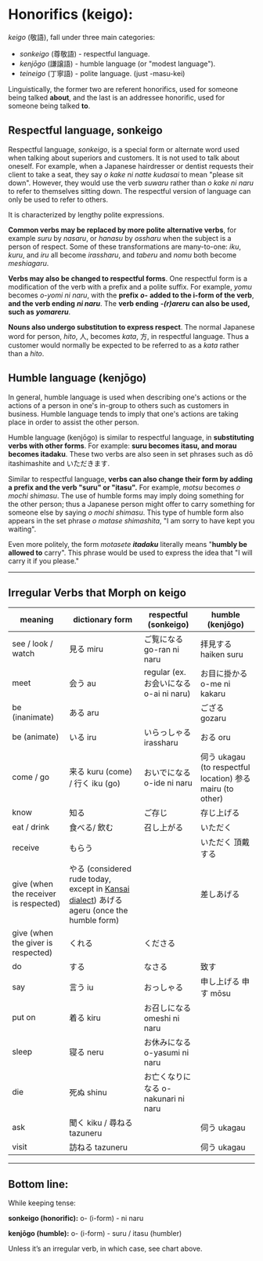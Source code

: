 # Honorifics (keigo):

_keigo_ (敬語), fall under three main categories:

- _sonkeigo_ (尊敬語) - respectful language.
- _kenjōgo_ (謙譲語) - humble language (or "modest language").
- _teineigo_ (丁寧語) - polite language. (just -masu-kei)

Linguistically, the former two are referent honorifics, used for someone being talked **about**, and the
last is an addressee honorific, used for someone being talked **to**.

## Respectful language, sonkeigo

Respectful language, _sonkeigo_, is a special form or alternate word used when talking about
superiors and customers. It is not used to talk about oneself. For example, when a Japanese
hairdresser or dentist requests their client to take a seat, they say _o kake ni natte kudasai_ to mean
"please sit down". However, they would use the verb _suwaru_ rather than _o kake ni naru_ to refer to
themselves sitting down. The respectful version of language can only be used to refer to others.

It is characterized by lengthy polite expressions.

**Common verbs may be replaced by more polite alternative verbs**, for example _suru_ by
_nasaru_, or _hanasu_ by _ossharu_ when the subject is a person of respect. Some of these
transformations are many-to-one: _iku_, _kuru_, and _iru_ all become _irassharu_, and _taberu_ and _nomu_ both become _meshiagaru_.

**Verbs may also be changed to respectful forms**. One respectful form is a modification of the verb
with a prefix and a polite suffix. For example, _yomu_ becomes _o-yomi ni naru_, with the **prefix**
**_o-_** **added to the i-form of the verb**, **and the verb ending** **_ni naru_**. The **verb ending** **_-(r)areru_** **can
also be used, such as** **_yomareru_**.

**Nouns also undergo substitution to express respect**. The normal Japanese word for person,
_hito_, 人, becomes _kata_, 方, in respectful language. Thus a customer would normally be expected to
be referred to as a _kata_ rather than a _hito_.

## Humble language (kenjōgo)

In general, humble language is used when describing one's actions or the actions of a person in
one's in-group to others such as customers in business. Humble language tends to imply that one's
actions are taking place in order to assist the other person.

Humble language (kenjōgo) is similar to respectful language, in **substituting verbs with other
forms**. For example: **suru becomes itasu, and morau becomes itadaku**. These two verbs are
also seen in set phrases such as dō itashimashite and いただきます.

Similar to respectful language, **verbs can also change their form by adding a prefix and the verb
"suru" or "itasu".** For example, _motsu_ becomes _o mochi shimasu_. The use of humble forms
may imply doing something for the other person; thus a Japanese person might offer to carry
something for someone else by saying _o mochi shimasu_. This type of humble form also appears in
the set phrase _o matase shimashita_, "I am sorry to have kept you waiting".

Even more politely, the form _motasete_ **_itadaku_** literally means "**humbly be allowed to** carry". This
phrase would be used to express the idea that "I will carry it if you please."

---
## Irregular Verbs that Morph on keigo

| meaning| dictionary form| respectful (sonkeigo) | humble (kenjōgo)|
| -------------------------------------- | ------------------------------------------------------------------------------------------------------------------------------------------------------------ | --------------------------------- | ------------------------------------------------------- |
| see / look / watch | 見る miru| ご覧になる go-ran ni naru| 拝見する haiken suru|
| meet | 会う au| regular (ex. お会いになる o-ai ni naru) | お目に掛かる o-me ni kakaru |
| be (inanimate)| ある aru | | ござる gozaru|
| be (animate)| いる iru | いらっしゃる irassharu| おる oru|
| come / go | 来る kuru (come) / 行く iku (go)| おいでになる o-ide ni naru| 伺う ukagau (to respectful location) 参る mairu (to other) |
| know | 知る | ご存じ | 存じ上げる |
| eat / drink| 食べる/ 飲む| 召し上がる| いただく |
| receive| もらう | | いただく 頂戴する |
| give (when the receiver is respected) | やる (considered rude today, except in [Kansai dialect](https://en.wikipedia.org/wiki/Kansai_dialect "Kansai dialect")) あげる ageru (once the humble form) | | 差しあげる |
| give (when the giver is respected)| くれる | くださる | | くれます|
| do | する | なさる | 致す |
| say| 言う iu| おっしゃる | 申し上げる 申す mōsu|
| put on | 着る kiru| お召しになる omeshi ni naru | |
| sleep| 寝る neru| お休みになる o-yasumi ni naru | |
| die| 死ぬ shinu | お亡くなりになる o-nakunari ni naru | |
| ask| 聞く kiku / 尋ねる tazuneru | | 伺う ukagau |
| visit| 訪ねる tazuneru | | 伺う ukagau |

---
## Bottom line:

While keeping tense:

**sonkeigo (honorific):** o- (i-form) - ni naru

**kenjōgo (humble):** o- (i-form) - suru / itasu (humbler)

Unless it’s an irregular verb, in which case, see chart above.



